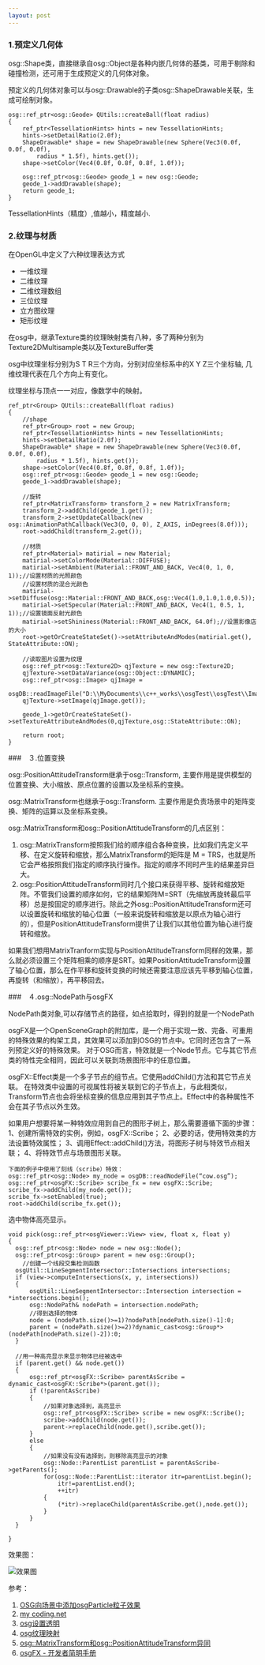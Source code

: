 ```yaml
---
layout: post
---
```


### 1.预定义几何体
osg::Shape类，直接继承自osg::Object是各种内嵌几何体的基类，可用于剔除和碰撞检测，还可用于生成预定义的几何体对象。

预定义的几何体对象可以与osg::Drawable的子类osg::ShapeDrawable关联，生成可绘制对象。

	osg::ref_ptr<osg::Geode> QUtils::createBall(float radius)
	{
		ref_ptr<TessellationHints> hints = new TessellationHints;
		hints->setDetailRatio(2.0f);
		ShapeDrawable* shape = new ShapeDrawable(new Sphere(Vec3(0.0f, 0.0f, 0.0f),
			radius * 1.5f), hints.get());
		shape->setColor(Vec4(0.8f, 0.8f, 0.8f, 1.0f));
	
		osg::ref_ptr<osg::Geode> geode_1 = new osg::Geode;
		geode_1->addDrawable(shape);
		return geode_1;
	}

TessellationHints（精度）,值越小，精度越小.

### 2.纹理与材质
在OpenGL中定义了六种纹理表达方式

+ 一维纹理
+ 二维纹理
+ 二维纹理数组
+ 三位纹理
+ 立方图纹理
+ 矩形纹理

在osg中，继承Texture类的纹理映射类有八种，多了两种分别为Texture2DMultisample类以及TextureBuffer类

osg中纹理坐标分别为S T R三个方向，分别对应坐标系中的X Y Z三个坐标轴, 几维纹理代表在几个方向上有变化。

纹理坐标与顶点一一对应，像数学中的映射。

	ref_ptr<Group> QUtils::createBall(float radius)
	{
		//shape
		ref_ptr<Group> root = new Group;
		ref_ptr<TessellationHints> hints = new TessellationHints;
		hints->setDetailRatio(2.0f);
		ShapeDrawable* shape = new ShapeDrawable(new Sphere(Vec3(0.0f, 0.0f, 0.0f),
			radius * 1.5f), hints.get());
		shape->setColor(Vec4(0.8f, 0.8f, 0.8f, 1.0f));
		osg::ref_ptr<osg::Geode> geode_1 = new osg::Geode;
		geode_1->addDrawable(shape);
	
		//旋转
		ref_ptr<MatrixTransform> transform_2 = new MatrixTransform;
		transform_2->addChild(geode_1.get());
		transform_2->setUpdateCallback(new osg::AnimationPathCallback(Vec3(0, 0, 0), Z_AXIS, inDegrees(8.0f)));
		root->addChild(transform_2.get());
	
		//材质
		ref_ptr<Material> matirial = new Material;
		matirial->setColorMode(Material::DIFFUSE);
		matirial->setAmbient(Material::FRONT_AND_BACK, Vec4(0, 1, 0, 1));//设置材质的光照颜色
		//设置材质的混合光颜色
		matirial->setDiffuse(osg::Material::FRONT_AND_BACK,osg::Vec4(1.0,1.0,1.0,0.5));
		matirial->setSpecular(Material::FRONT_AND_BACK, Vec4(1, 0.5, 1, 1));//设置镜面反射光颜色
		matirial->setShininess(Material::FRONT_AND_BACK, 64.0f);//设置影像店的大小
		root->getOrCreateStateSet()->setAttributeAndModes(matirial.get(), StateAttribute::ON);
	
		//读取图片设置为纹理
		osg::ref_ptr<osg::Texture2D> qjTexture = new osg::Texture2D;
		qjTexture->setDataVariance(osg::Object::DYNAMIC);
		osg::ref_ptr<osg::Image> qjImage = 
			osgDB::readImageFile("D:\\MyDocuments\\c++_works\\osgTest\\osgTest\\Images\\world.bmp");
		qjTexture->setImage(qjImage.get());
	
		geode_1->getOrCreateStateSet()->setTextureAttributeAndModes(0,qjTexture,osg::StateAttribute::ON);
	
		return root;
	}

###　３.位置变换

osg::PositionAttitudeTransform继承于osg::Transform, 主要作用是提供模型的位置变换、大小缩放、原点位置的设置以及坐标系的变换。

osg::MatrixTransform也继承于osg::Transform. 主要作用是负责场景中的矩阵变换、矩阵的运算以及坐标系变换。

osg::MatrixTransform和osg::PositionAttitudeTransform的几点区别： 
1. osg::MatrixTransform按照我们给的顺序组合各种变换，比如我们先定义平移、在定义旋转和缩放，那么MatrixTransform的矩阵是 
M = TRS，也就是所它会严格按照我们指定的顺序执行操作。指定的顺序不同时产生的结果差异巨大。 
2. osg::PositionAttitudeTransform同时几个接口来获得平移、旋转和缩放矩阵。不管我们设置的顺序如何，它的结果矩阵M=SRT（先缩放再旋转最后平移）总是按固定的顺序进行。除此之外osg::PositionAttitudeTransform还可以设置旋转和缩放的轴心位置（一般来说旋转和缩放是以原点为轴心进行的），但是PositionAttitudeTransform提供了让我们以其他位置为轴心进行旋转和缩放。

如果我们想用MatrixTranform实现与PositionAttitudeTransform同样的效果，那么就必须设置三个矩阵相乘的顺序是SRT。如果PositionAttitudeTransform设置了轴心位置，那么在作平移和旋转变换的时候还需要注意应该先平移到轴心位置，再旋转（和缩放），再平移回去。

###　４.osg::NodePath与osgFX

NodePath类对象,可以存储节点的路径，如点拾取时，得到的就是一个NodePath

osgFX是一个OpenSceneGraph的附加库，是一个用于实现一致、完备、可重用的特殊效果的构架工具，其效果可以添加到OSG的节点中。它同时还包含了一系列预定义好的特殊效果。 对于OSG而言，特效就是一个Node节点。它与其它节点类的特性完全相同，因此可以关联到场景图形中的任意位置。

osgFX::Effect类是一个多子节点的组节点。它使用addChild()方法和其它节点关联。 
在特效类中设置的可视属性将被关联到它的子节点上，与此相类似，Transform节点也会将坐标变换的信息应用到其子节点上。Effect中的各种属性不会在其子节点以外生效。

如果用户想要将某一种特效应用到自己的图形子树上，那么需要遵循下面的步骤： 
1、创建所需特效的实例，例如，osgFX::Scribe； 
2、必要的话，使用特效类的方法设置特效属性； 
3、调用Effect::addChild()方法，将图形子树与特效节点相关联； 
4、将特效节点与场景图形关联。 

	下面的例子中使用了刻线（scribe）特效： 
	osg::ref_ptr<osg::Node> my_node = osgDB::readNodeFile(“cow.osg”); 
	osg::ref_ptr<osgFX::Scribe> scribe_fx = new osgFX::Scribe; 
	scribe_fx->addChild(my_node.get()); 
	scribe_fx->setEnabled(true); 
	root->addChild(scribe_fx.get());

选中物体高亮显示。

	void pick(osg::ref_ptr<osgViewer::View> view, float x, float y)
	{
	  osg::ref_ptr<osg::Node> node = new osg::Node();
	  osg::ref_ptr<osg::Group> parent = new osg::Group();
	    //创建一个线段交集检测函数
	  osgUtil::LineSegmentIntersector::Intersections intersections;
	  if (view->computeIntersections(x, y, intersections))
	  {
	      osgUtil::LineSegmentIntersector::Intersection intersection = *intersections.begin();
	      osg::NodePath& nodePath = intersection.nodePath;
	      //得到选择的物体
	      node = (nodePath.size()>=1)?nodePath[nodePath.size()-1]:0;
	      parent = (nodePath.size()>=2)?dynamic_cast<osg::Group*>(nodePath[nodePath.size()-2]):0;
	  }       
	
	  //用一种高亮显示来显示物体已经被选中
	  if (parent.get() && node.get())
	  {
	      osg::ref_ptr<osgFX::Scribe> parentAsScribe = dynamic_cast<osgFX::Scribe*>(parent.get());
	      if (!parentAsScribe)
	      {
	          //如果对象选择到，高亮显示
	          osg::ref_ptr<osgFX::Scribe> scribe = new osgFX::Scribe();
	          scribe->addChild(node.get());
	          parent->replaceChild(node.get(),scribe.get());
	      }
	      else
	      {
	          //如果没有没有选择到，则移除高亮显示的对象
	          osg::Node::ParentList parentList = parentAsScribe->getParents();
	          for(osg::Node::ParentList::iterator itr=parentList.begin();
	              itr!=parentList.end();
	              ++itr)
	          {
	              (*itr)->replaceChild(parentAsScribe.get(),node.get());
	          }
	      }
	  }
	
	}



效果图：

![效果图]({{site.baseurl}}/assets/2018-07-31/阴影效果.png)

参考：

1. [OSG向场景中添加osgParticle粒子效果](https://blog.csdn.net/ithzhang/article/details/7362241)
2. [my coding.net](http://zhwa3232.coding.me/baibingqianlan.github.io/)
3. [osg设置透明](https://blog.csdn.net/liuci3234/article/details/8743273)
4. [osg纹理映射](https://blog.csdn.net/xiaoliantongtong/article/details/77675903)
5. [osg::MatrixTransform和osg::PositionAttitudeTransform异同](https://blog.csdn.net/scarlett_ohara/article/details/60330780)
6. [osgFX - 开发者简明手册](http://www.cppblog.com/zmj/archive/2009/02/13/73720.html)
